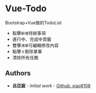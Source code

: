 # Vue-Todo

Bootstrap+Vue做的TodoList

- 點擊`新增`待辦事項
- 進行中、完成中頁籤
- 雙擊`清單`可編輯修改內容
- 點擊`Ｘ`刪除單筆
- 清除所有任務


## Authors
* **呂亞宸** - *Initial work* - [Github: xiao6108](https://github.com/xiao6108)
